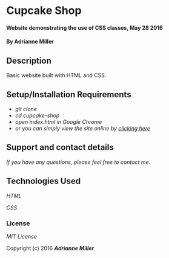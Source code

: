 # Cupcake Shop

#### Website demonstrating the use of CSS classes, May 28 2016

#### By Adrianne Miller

## Description

Basic website built with HTML and CSS.

## Setup/Installation Requirements

* _git clone_
* _cd cupcake-shop_
* _open index.html in Google Chrome_
* _or you can simply view the site online by [clicking here](http://adriannem.github.io/cupcake-shop/)_


## Support and contact details

_If you have any questions, please feel free to contact me._

## Technologies Used

_HTML_

_CSS_

### License

*MIT License*

Copyright (c) 2016 **_Adrianne Miller_**